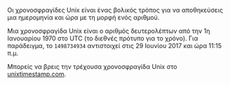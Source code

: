 Οι χρονοσφραγίδες Unix είναι ένας βολικός τρόπος για να αποθηκεύσεις μια ημερομηνία και ώρα με τη μορφή ενός αριθμού.

Μια χρονοσφραγίδα Unix είναι ο αριθμός δευτερολέπτων από την 1η Ιανουαρίου 1970 στο UTC (το διεθνές πρότυπο για το χρόνο). Για παράδειγμα, το `1498734934` αντιστοιχεί στις 29 Ιουνίου 2017 και ώρα 11:15 π.μ.

Μπορείς να βρεις την τρέχουσα χρονοσφραγίδα Unix στο [unixtimestamp.com](http://www.unixtimestamp.com/).